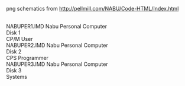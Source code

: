png schematics from http://pellmill.com/NABU/Code-HTML/Index.html<br>
<br>

NABUPER1.IMD    Nabu Personal Computer<br>
                 Disk 1<br>
                 CP/M User<br>
NABUPER2.IMD    Nabu Personal Computer<br>
                 Disk 2<br>
                 CPS Programmer<br>
NABUPER3.IMD    Nabu Personal Computer<br>
                 Disk 3<br>
                 Systems<br>

                 
